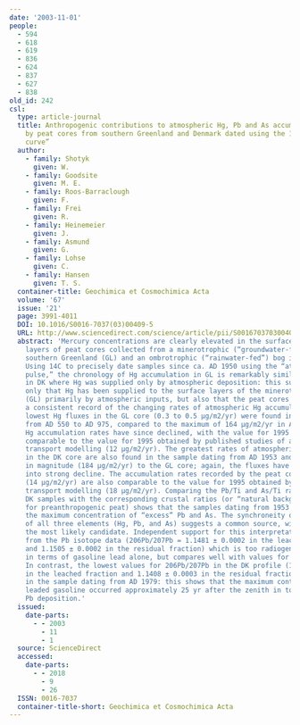 ```yaml
---
date: '2003-11-01'
people:
  - 594
  - 618
  - 619
  - 836
  - 624
  - 837
  - 627
  - 838
old_id: 242
csl:
  type: article-journal
  title: Anthropogenic contributions to atmospheric Hg, Pb and As accumulation recorded
    by peat cores from southern Greenland and Denmark dated using the 14C “bomb pulse
    curve”
  author:
    - family: Shotyk
      given: W.
    - family: Goodsite
      given: M. E.
    - family: Roos-Barraclough
      given: F.
    - family: Frei
      given: R.
    - family: Heinemeier
      given: J.
    - family: Asmund
      given: G.
    - family: Lohse
      given: C.
    - family: Hansen
      given: T. S.
  container-title: Geochimica et Cosmochimica Acta
  volume: '67'
  issue: '21'
  page: 3991-4011
  DOI: 10.1016/S0016-7037(03)00409-5
  URL: http://www.sciencedirect.com/science/article/pii/S0016703703004095
  abstract: 'Mercury concentrations are clearly elevated in the surface and sub-surface
    layers of peat cores collected from a minerotrophic (“groundwater-fed”) fen in
    southern Greenland (GL) and an ombrotrophic (“rainwater-fed”) bog in Denmark (DK).
    Using 14C to precisely date samples since ca. AD 1950 using the “atmospheric bomb
    pulse,” the chronology of Hg accumulation in GL is remarkably similar to the bog
    in DK where Hg was supplied only by atmospheric deposition: this suggests not
    only that Hg has been supplied to the surface layers of the minerotrophic core
    (GL) primarily by atmospheric inputs, but also that the peat cores have preserved
    a consistent record of the changing rates of atmospheric Hg accumulation. The
    lowest Hg fluxes in the GL core (0.3 to 0.5 μg/m2/yr) were found in peats dating
    from AD 550 to AD 975, compared to the maximum of 164 μg/m2/yr in AD 1953. Atmospheric
    Hg accumulation rates have since declined, with the value for 1995 (14 μg/m2/yr)
    comparable to the value for 1995 obtained by published studies of atmospheric
    transport modelling (12 μg/m2/yr). The greatest rates of atmospheric Hg accumulation
    in the DK core are also found in the sample dating from AD 1953 and are comparable
    in magnitude (184 μg/m2/yr) to the GL core; again, the fluxes have since gone
    into strong decline. The accumulation rates recorded by the peat core for AD 1994
    (14 μg/m2/yr) are also comparable to the value for 1995 obtained by atmospheric
    transport modelling (18 μg/m2/yr). Comparing the Pb/Ti and As/Ti ratios of the
    DK samples with the corresponding crustal ratios (or “natural background values”
    for preanthropogenic peat) shows that the samples dating from 1953 also contain
    the maximum concentration of “excess” Pb and As. The synchroneity of the enrichments
    of all three elements (Hg, Pb, and As) suggests a common source, with coal-burning
    the most likely candidate. Independent support for this interpretation was obtained
    from the Pb isotope data (206Pb/207Pb = 1.1481 ± 0.0002 in the leached fraction
    and 1.1505 ± 0.0002 in the residual fraction) which is too radiogenic to be explained
    in terms of gasoline lead alone, but compares well with values for U.K. coals.
    In contrast, the lowest values for 206Pb/207Pb in the DK profile (1.1370 ± 0.0003
    in the leached fraction and 1.1408 ± 0.0003 in the residual fraction) are found
    in the sample dating from AD 1979: this shows that the maximum contribution of
    leaded gasoline occurred approximately 25 yr after the zenith in total anthropogenic
    Pb deposition.'
  issued:
    date-parts:
      - - 2003
        - 11
        - 1
  source: ScienceDirect
  accessed:
    date-parts:
      - - 2018
        - 9
        - 26
  ISSN: 0016-7037
  container-title-short: Geochimica et Cosmochimica Acta
---
```

